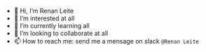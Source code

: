 - 👋 Hi, I’m Renan Leite
- 👀 I’m interested at all
- 🌱 I’m currently learning all
- 💞️ I’m looking to collaborate at all
- 📫 How to reach me: send me a mensage on slack `@Renan Leite`
